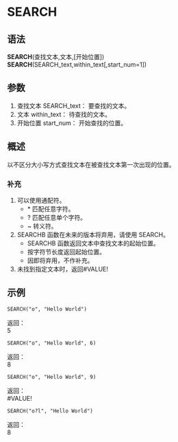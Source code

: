 # SEARCH

## 语法

**SEARCH**(查找文本,文本,[开始位置])  
**SEARCH**(SEARCH_text,within_text[,start_num=1])

## 参数

1. 查找文本 SEARCH_text： 要查找的文本。
2. 文本 within_text： 待查找的文本。
3. 开始位置 start_num： 开始查找的位置。

## 概述

以不区分大小写方式查找文本在被查找文本第一次出现的位置。

### 补充

1. 可以使用通配符。
    - \* 匹配任意字符。
    - ? 匹配任意单个字符。
    - ~ 转义符。
1. SEARCHB 函数在未来的版本将弃用，请使用 SEARCH。
    - SEARCHB 函数返回文本中查找文本的起始位置。
    - 按字符节长度返回起始位置。
    - 因即将弃用，不作补充。
1. 未找到指定文本时，返回#VALUE!

## 示例

```excel
SEARCH("o", "Hello World")
```

返回：  
5

```excel
SEARCH("o", "Hello World", 6)
```

返回：  
8

```excel
SEARCH("o", "Hello World", 9)
```

返回：  
#VALUE!

```excel
SEARCH("o?l", "Hello World")
```

返回：  
8
